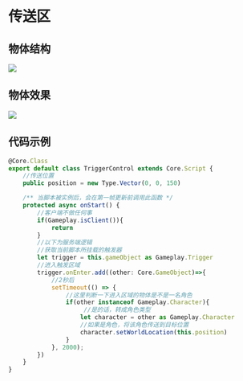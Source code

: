 # 传送区

## 物体结构

![](https://wstatic-a1.233leyuan.com/productdocs/static/boxcn5vGfmNBrdUYnbaSHbzklAb.png)

## 物体效果

![](https://wstatic-a1.233leyuan.com/productdocs/static/boxcnLuy42wE1XMCmmUvuMinEEh.gif)

## 代码示例

```ts
@Core.Class
export default class TriggerControl extends Core.Script {
    //传送位置
    public position = new Type.Vector(0, 0, 150)

    /** 当脚本被实例后，会在第一帧更新前调用此函数 */
    protected async onStart() {
        //客户端不做任何事
        if(Gameplay.isClient()){
            return
        }
        //以下为服务端逻辑
        //获取当前脚本所挂载的触发器
        let trigger = this.gameObject as Gameplay.Trigger
        //进入触发区域
        trigger.onEnter.add((other: Core.GameObject)=>{
            //2秒后
            setTimeout(() => {
                //这里判断一下进入区域的物体是不是一名角色
                if(other instanceof Gameplay.Character){
                     //是的话，转成角色类型
                    let character = other as Gameplay.Character
                    //如果是角色，将该角色传送到目标位置
                    character.setWorldLocation(this.position)
                }
            }, 2000);
        })
    }
}
```
